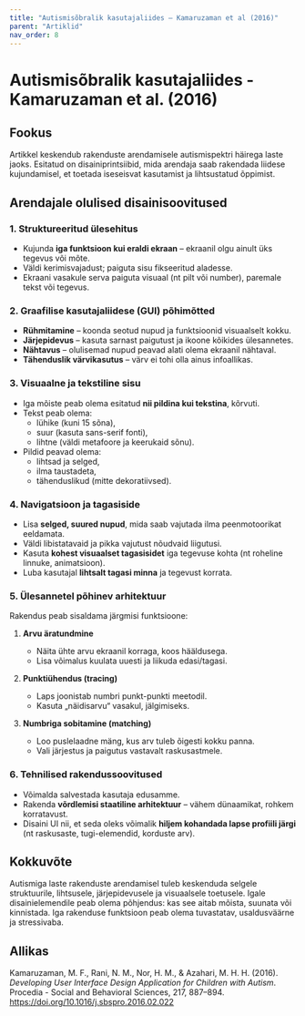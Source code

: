 ```yaml
---
title: "Autismisõbralik kasutajaliides – Kamaruzaman et al (2016)"
parent: "Artiklid"
nav_order: 8
---
```


# Autismisõbralik kasutajaliides - Kamaruzaman et al. (2016)

## Fookus

Artikkel keskendub rakenduste arendamisele autismispektri häirega laste jaoks. Esitatud on disainiprintsiibid, mida arendaja saab rakendada liidese kujundamisel, et toetada iseseisvat kasutamist ja lihtsustatud õppimist.

## Arendajale olulised disainisoovitused

### 1. Struktureeritud ülesehitus

- Kujunda **iga funktsioon kui eraldi ekraan** – ekraanil olgu ainult üks tegevus või mõte.
- Väldi kerimisvajadust; paiguta sisu fikseeritud aladesse.
- Ekraani vasakule serva paiguta visuaal (nt pilt või number), paremale tekst või tegevus.

### 2. Graafilise kasutajaliidese (GUI) põhimõtted

- **Rühmitamine** – koonda seotud nupud ja funktsioonid visuaalselt kokku.
- **Järjepidevus** – kasuta sarnast paigutust ja ikoone kõikides ülesannetes.
- **Nähtavus** – olulisemad nupud peavad alati olema ekraanil nähtaval.
- **Tähenduslik värvikasutus** – värv ei tohi olla ainus infoallikas.

### 3. Visuaalne ja tekstiline sisu

- Iga mõiste peab olema esitatud **nii pildina kui tekstina**, kõrvuti.
- Tekst peab olema:
  - lühike (kuni 15 sõna),
  - suur (kasuta sans-serif fonti),
  - lihtne (väldi metafoore ja keerukaid sõnu).
- Pildid peavad olema:
  - lihtsad ja selged,
  - ilma taustadeta,
  - tähenduslikud (mitte dekoratiivsed).

### 4. Navigatsioon ja tagasiside

- Lisa **selged, suured nupud**, mida saab vajutada ilma peenmotoorikat eeldamata.
- Väldi libistatavaid ja pikka vajutust nõudvaid liigutusi.
- Kasuta **kohest visuaalset tagasisidet** iga tegevuse kohta (nt roheline linnuke, animatsioon).
- Luba kasutajal **lihtsalt tagasi minna** ja tegevust korrata.

### 5. Ülesannetel põhinev arhitektuur

Rakendus peab sisaldama järgmisi funktsioone:

1. **Arvu äratundmine**  
   - Näita ühte arvu ekraanil korraga, koos hääldusega.  
   - Lisa võimalus kuulata uuesti ja liikuda edasi/tagasi.

2. **Punktiühendus (tracing)**  
   - Laps joonistab numbri punkt-punkti meetodil.  
   - Kasuta „näidisarvu“ vasakul, jälgimiseks.

3. **Numbriga sobitamine (matching)**  
   - Loo puslelaadne mäng, kus arv tuleb õigesti kokku panna.  
   - Vali järjestus ja paigutus vastavalt raskusastmele.

### 6. Tehnilised rakendussoovitused

- Võimalda salvestada kasutaja edusamme.
- Rakenda **võrdlemisi staatiline arhitektuur** – vähem dünaamikat, rohkem korratavust.
- Disaini UI nii, et seda oleks võimalik **hiljem kohandada lapse profiili järgi** (nt raskusaste, tugi-elemendid, korduste arv).

## Kokkuvõte

Autismiga laste rakenduste arendamisel tuleb keskenduda selgele struktuurile, lihtsusele, järjepidevusele ja visuaalsele toetusele. Igale disainielemendile peab olema põhjendus: kas see aitab mõista, suunata või kinnistada. Iga rakenduse funktsioon peab olema tuvastatav, usaldusväärne ja stressivaba.

## Allikas

Kamaruzaman, M. F., Rani, N. M., Nor, H. M., & Azahari, M. H. H. (2016). *Developing User Interface Design Application for Children with Autism*. Procedia - Social and Behavioral Sciences, 217, 887–894. https://doi.org/10.1016/j.sbspro.2016.02.022
